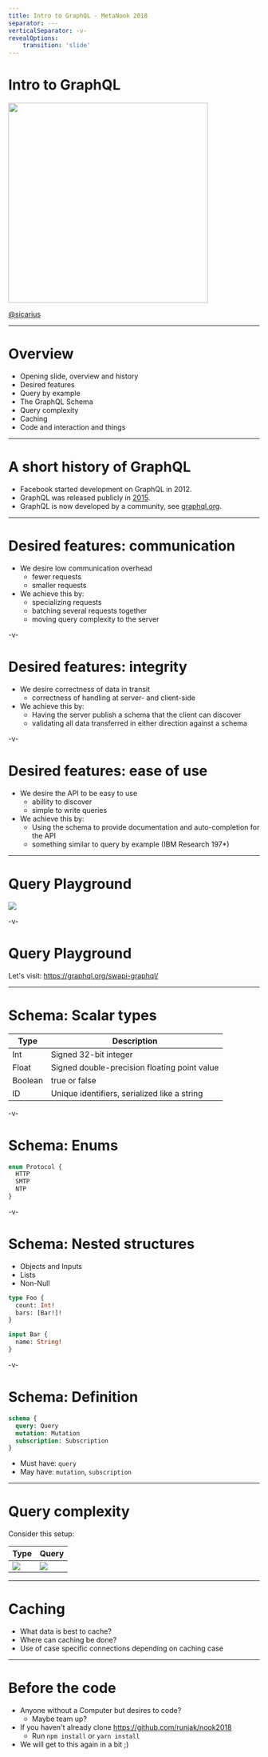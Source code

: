 ```yaml
---
title: Intro to GraphQL - MetaNook 2018
separator: ---
verticalSeparator: -v-
revealOptions:
    transition: 'slide'
---
```


Intro to GraphQL
===

<img src="./images/gql-logo.svg" style="width: 400px; border: none;" />

[@sicarius](https://twitter.com/sicarius)

---

Overview
===

* Opening slide, overview and history
* Desired features
* Query by example
* The GraphQL Schema
* Query complexity
* Caching
* Code and interaction and things

---

A short history of GraphQL
===

* Facebook started development on GraphQL in 2012.
* GraphQL was released publicly in [2015](https://code.fb.com/core-data/graphql-a-data-query-language/).
* GraphQL is now developed by a community, see [graphql.org](https://graphql.org/).

---

Desired features: communication
===

* We desire low communication overhead
  * fewer requests
  * smaller requests
* We achieve this by:
  * specializing requests
  * batching several requests together
  * moving query complexity to the server

-v-

Desired features: integrity
===

* We desire correctness of data in transit
  * correctness of handling at server- and client-side
* We achieve this by:
  * Having the server publish a schema that the client can discover
  * validating all data transferred in either direction against a schema

-v-

Desired features: ease of use
===

* We desire the API to be easy to use
  * abillity to discover
  * simple to write queries
* We achieve this by:
  * Using the schema to provide documentation and auto-completion for the API
  * something similar to query by example (IBM Research 197*)

---

Query Playground
===

<img src="./images/queryComposition.png" style="border: none" />

-v-

Query Playground
===

Let's visit:
https://graphql.org/swapi-graphql/

---

Schema: Scalar types
===

| Type    | Description                                  |
| ------- | -------------------------------------------- |
| Int     | Signed 32-bit integer                        |
| Float   | Signed double-precision floating point value |
| Boolean | true or false                                |
| ID      | Unique identifiers, serialized like a string |

-v-

Schema: Enums
===

```graphql
enum Protocol {
  HTTP
  SMTP
  NTP
}
```

-v-

Schema: Nested structures
===

* Objects and Inputs
* Lists
* Non-Null

```graphql
type Foo {
  count: Int!
  bars: [Bar!]!
}

input Bar {
  name: String!
}
```

-v-

Schema: Definition
===

```graphql
schema {
  query: Query
  mutation: Mutation
  subscription: Subscription
}
```

* Must have: `query`
* May have: `mutation`, `subscription`

---

Query complexity
===

Consider this setup:

| Type                                       | Query                                       |
| ------------------------------------------ | ------------------------------------------- |
| <img src="./images/complexity-type.png" /> | <img src="./images/complexity-query.png" /> |

---

Caching
===

* What data is best to cache?
* Where can caching be done?
* Use of case specific connections depending on caching case

---

Before the code
===

* Anyone without a Computer but desires to code?
  * Maybe team up?
* If you haven't already clone https://github.com/runjak/nook2018
  * Run `npm install` or `yarn install`
* We will get to this again in a bit ;)
